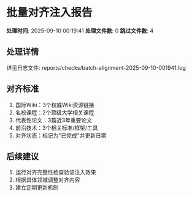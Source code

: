 ﻿# 批量对齐注入报告

**处理时间**: 2025-09-10 00:19:41
**处理文件数**: 0
**跳过文件数**: 4

## 处理详情

详见日志文件: reports/checks/batch-alignment-2025-09-10-001941.log

## 对齐标准

1. 国际Wiki：3个权威Wiki资源链接
2. 名校课程：2个顶级大学相关课程
3. 代表性论文：3篇近3年重要论文
4. 前沿技术：3个相关标准/框架/工具
5. 对齐状态：标记为"已完成"并更新日期

## 后续建议

1. 运行对齐完整性检查验证注入效果
2. 根据具体领域调整对齐内容
3. 建立定期更新机制
